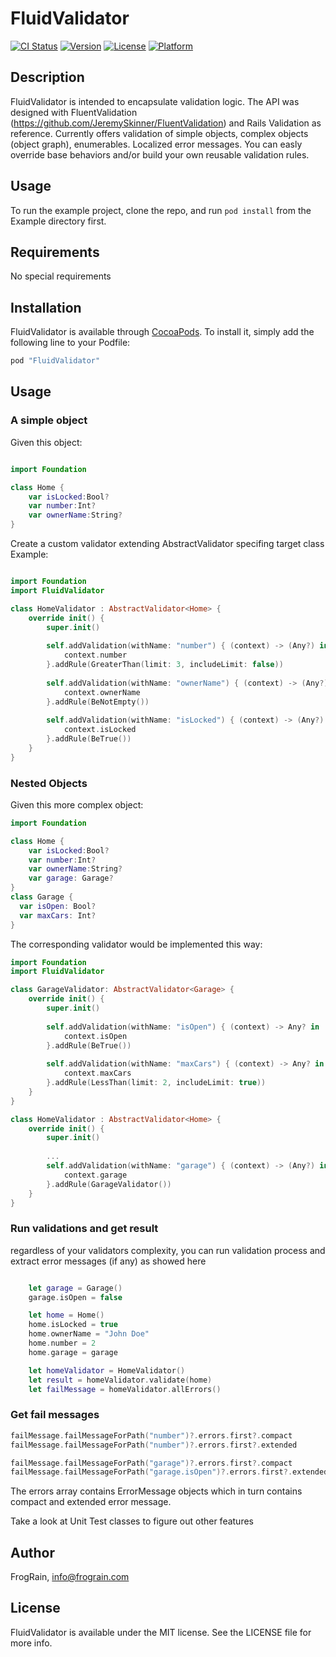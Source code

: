 # FluidValidator

[![CI Status](http://img.shields.io/travis/FrogRain/FluidValidator.svg?style=flat)](https://travis-ci.org/FrogRain/FluidValidator)
[![Version](https://img.shields.io/cocoapods/v/FluidValidator.svg?style=flat)](http://cocoapods.org/pods/FluidValidator)
[![License](https://img.shields.io/cocoapods/l/FluidValidator.svg?style=flat)](http://cocoapods.org/pods/FluidValidator)
[![Platform](https://img.shields.io/cocoapods/p/FluidValidator.svg?style=flat)](http://cocoapods.org/pods/FluidValidator)

## Description
FluidValidator is intended to encapsulate validation logic. The API was designed with FluentValidation (https://github.com/JeremySkinner/FluentValidation) and Rails Validation as reference.
  Currently offers validation of simple objects, complex objects (object graph), enumerables. Localized error messages. You can easly override base behaviors and/or build your own reusable validation rules.

## Usage

To run the example project, clone the repo, and run `pod install` from the Example directory first.

## Requirements
No special requirements

## Installation

FluidValidator is available through [CocoaPods](http://cocoapods.org). To install
it, simply add the following line to your Podfile:

```ruby
pod "FluidValidator"
```

## Usage
### A simple object
Given this object:

```swift

import Foundation

class Home {
    var isLocked:Bool?
    var number:Int?
    var ownerName:String?
}
```

Create a custom validator extending AbstractValidator specifing target class Example:

```swift

import Foundation
import FluidValidator

class HomeValidator : AbstractValidator<Home> {
    override init() {
        super.init()
               
        self.addValidation(withName: "number") { (context) -> (Any?) in
            context.number
        }.addRule(GreaterThan(limit: 3, includeLimit: false))
        
        self.addValidation(withName: "ownerName") { (context) -> (Any?) in
            context.ownerName
        }.addRule(BeNotEmpty())
        
        self.addValidation(withName: "isLocked") { (context) -> (Any?) in
            context.isLocked
        }.addRule(BeTrue())
    }
}
```
### Nested Objects
Given this more complex object:
```swift
import Foundation

class Home {
    var isLocked:Bool?
    var number:Int?
    var ownerName:String?
    var garage: Garage?
}
class Garage {
  var isOpen: Bool?
  var maxCars: Int?
}
```
The corresponding validator would be implemented this way:
```swift
import Foundation
import FluidValidator

class GarageValidator: AbstractValidator<Garage> {
    override init() {
        super.init()
        
        self.addValidation(withName: "isOpen") { (context) -> Any? in
            context.isOpen
        }.addRule(BeTrue())
        
        self.addValidation(withName: "maxCars") { (context) -> Any? in
            context.maxCars
        }.addRule(LessThan(limit: 2, includeLimit: true))
    }
}

class HomeValidator : AbstractValidator<Home> {
    override init() {
        super.init()
        
        ...
        self.addValidation(withName: "garage") { (context) -> (Any?) in
            context.garage
        }.addRule(GarageValidator())
    }
}
```

### Run validations and get result

regardless of your validators complexity, you can run validation process and extract error messages (if any) as showed here

```swift

    let garage = Garage()
    garage.isOpen = false

    let home = Home()
    home.isLocked = true
    home.ownerName = "John Doe"
    home.number = 2
    home.garage = garage

    let homeValidator = HomeValidator()
    let result = homeValidator.validate(home)
    let failMessage = homeValidator.allErrors()
```

### Get fail messages
```swift
failMessage.failMessageForPath("number")?.errors.first?.compact
failMessage.failMessageForPath("number")?.errors.first?.extended

failMessage.failMessageForPath("garage")?.errors.first?.compact
failMessage.failMessageForPath("garage.isOpen")?.errors.first?.extended
```
The errors array contains ErrorMessage objects which in turn contains compact and extended error message.

Take a look at Unit Test classes to figure out other features



## Author

FrogRain, info@frograin.com

## License

FluidValidator is available under the MIT license. See the LICENSE file for more info.
